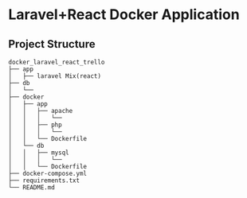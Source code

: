 # Laravel+React Docker Application

## Project Structure

```
docker_laravel_react_trello
├── app
│   ├── laravel Mix(react)
├── db
│   └── 
├── docker
│   ├── app
│   │   ├── apache
│   │   │   └── 
│   │   ├── php
│   │   │   └── 
│   │   └── Dockerfile
│   └── db
│   │   ├── mysql
│   │   │   └── 
│   │   └── Dockerfile
├── docker-compose.yml
├── requirements.txt
└── README.md
```